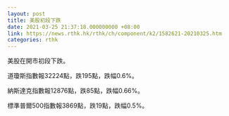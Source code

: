 ```yaml
---
layout: post
title: 美股初段下跌
date: 2021-03-25 21:37:18.000000000 +08:00
link: https://news.rthk.hk/rthk/ch/component/k2/1582621-20210325.htm
categories: rthk
---
```


美股在開市初段下跌。

道瓊斯指數報32224點，跌195點，跌幅0.6%。

納斯達克指數報12876點，跌85點，跌幅0.66%。

標準普爾500指數報3869點，跌19點，跌幅0.5%。
